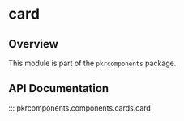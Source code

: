 # card

## Overview

This module is part of the `pkrcomponents` package.

## API Documentation

::: pkrcomponents.components.cards.card
